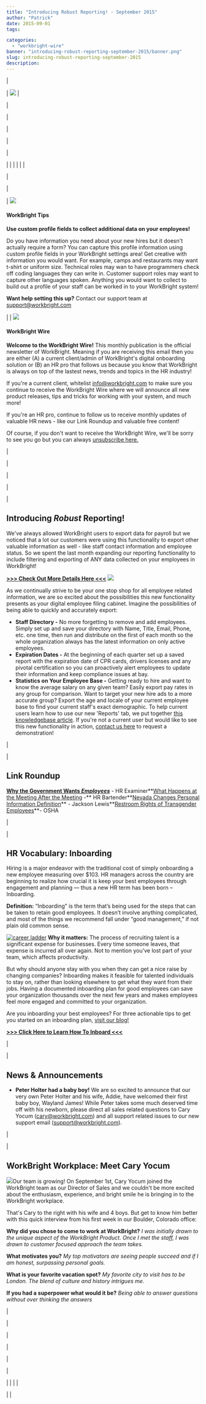 ```yaml
---
title: "Introducing Robust Reporting! - September 2015"
author: "Patrick"
date: 2015-09-01
tags:

categories:
  - "workbright-wire"
banner: "introducing-robust-reporting-september-2015/banner.png"
slug: introducing-robust-reporting-september-2015
description: 
---
```

| <!-- // Begin Template Header \ -->

| <!-- // Begin Module: Standard Header Image \ --> ![](/images/blog/introducing-robust-reporting-september-2015/Newsletter_Header.png) <!-- // End Module: Standard Header Image \ --> |

<!-- // End Template Header \ --> |
| <!-- // Begin Template Body \ -->

|<!-- // Begin Sidebar \ --> 

| <!-- // Begin Module: Social Block with Icons \ -->

| 

| |
| |
| | 
<!-- // End Module: Social Block with Icons \ -->
 |

 |

<!-- // Begin Module: Top Image with Content \ -->

| ![](/images/blog/introducing-robust-reporting-september-2015/did_you_know.png)

#### WorkBright Tips
**Use custom profile fields to collect additional data on your employees!**   
  
Do you have information you need about your new hires but it doesn't actually require a form? You can capture this profile information using custom profile fields in your WorkBright settings area! Get creative with information you would want. For example, camps and restaurants may want t-shirt or uniform size. Technical roles may wan to have programmers check off coding languages they can write in. Customer support roles may want to capture other languages spoken. Anything you would want to collect to build out a profile of your staff can be worked in to your WorkBright system!  
  
**Want help setting this up?** Contact our support team at [support@workbright.com](mailto:support@workbright.com)  
  

 |
| ![](/images/blog/introducing-robust-reporting-september-2015/newslettter_icon.png)

#### WorkBright Wire
**Welcome to the WorkBright Wire!** This monthly publication is the official newsletter of WorkBright. Meaning if you are receiving this email then you are either (A) a current client/admin of WorkBright's digital onboarding solution or (B) an HR pro that follows us because you know that WorkBright is always on top of the lastest news, trends and topics in the HR industry!  
  
If you're a current client, whitelist info@workbright.com to make sure you continue to receive the WorkBright Wire where we will announce all new product releases, tips and tricks for working with your system, and much more!  
  
If you're an HR pro, continue to follow us to receive monthly updates of valuable HR news - like our Link Roundup and valuable free content!  
  
Of course, if you don't want to receive the WorkBright Wire, we'll be sorry to see you go but you can always [unsubscribe here.](%%unsubscribe%%)   
  

 |

<!-- // End Module: Top Image with Content \ --> |

 |<!-- // End Sidebar \ --> 

| <!-- // Begin Module: Standard Content \ -->

| 

## Introducing _Robust_ Reporting!

We've always allowed WorkBright users to export data for payroll but we noticed that a lot our customers were using this functionality to export other valuable information as well - like staff contact information and employee status. So we spent the last month expanding our reporting functionality to include filtering and exporting of ANY data collected on your employees in WorkBright!

[**\>\>\> Check Out More Details Here \<\<\<**](https://workbright.desk.com/customer/portal/articles/2093234-creating-a-report)
 ![](/images/blog/introducing-robust-reporting-september-2015/new_report.png)  
  

As we continually strive to be your one stop shop for all employee related information, we are so excited about the possibilities this new functionality presents as your digital employee filing cabinet. Imagine the possibilities of being able to quickly and accurately export:
- **Staff Directory -** No more forgetting to remove and add employees. Simply set up and save your directory with Name, Title, Email, Phone, etc. one time, then run and distribute on the first of each month so the whole organization always has the latest information on only active employees. 
- **Expiration Dates -** At the beginning of each quarter set up a saved report with the expiration date of CPR cards, drivers licenses and any pivotal certification so you can proactively alert employees to update their information and keep compliance issues at bay. 
- **Statistics on Your Employee Base -** Getting ready to hire and want to know the average salary on any given team? Easily export pay rates in any group for comparison. Want to target your new hire ads to a more accurate group? Export the age and locale of your current employee base to find your current staff's exact demographic. 
To help current users learn how to use our new 'Reports' tab, we put together [this knowledgebase article](https://workbright.desk.com/customer/portal/articles/2093234-creating-a-report). If you're not a current user but would like to see this new functionality in action, [contact us here](https://workbright.com/request-a-demo/) to request a demonstration!   
  

 |

| 

## Link Roundup 

**[Why the Government Wants _Employees_](http://www.hrexaminer.com/why-the-government-wants-companies-to-have-employees/)** - HR Examiner**[What Happens at the Meeting After the Meeting](https://www.hrbartender.com/2015/leadership-and-management/what-happens-at-the-meeting-after-the-meeting/?utm_source=feedburner&utm_medium=feed&utm_campaign=Feed%3A+HrBartender+%28hr+bartender%29) -** HR Bartender**[Nevada Changes Personal Information Definition](http://www.workplaceprivacyreport.com/2015/07/articles/written-information-security-program/nevada-updated-its-definition-of-personal-information-have-you/)** - Jackson Lewis**[Restroom Rights of Transgender Employees](https://www.osha.gov/Publications/OSHA3795.pdf)**- OSHA

 |

| 

## HR Vocabulary: Inboarding

  
  
Hiring is a major endeavor with the traditional cost of simply onboarding a new employee measuring over $103. HR managers across the country are beginning to realize how crucial it is keep your best employees through engagement and planning — thus a new HR term has been born – Inboarding.  
  
**Definition:** “Inboarding” is the term that’s being used for the steps that can be taken to retain good employees. It doesn’t involve anything complicated, and most of the things we recommend fall under “good management,” if not plain old common sense.  
  
[![career ladder](/images/blog/introducing-robust-reporting-september-2015/career-ladder.jpg)](/images/blog/introducing-robust-reporting-september-2015/career-ladder.jpg) **Why it matters:** The process of recruiting talent is a significant expense for businesses. Every time someone leaves, that expense is incurred all over again. Not to mention you’ve lost part of your team, which affects productivity.  
  
But why should anyone stay with you when they can get a nice raise by changing companies? Inboarding makes it feasible for talented individuals to stay on, rather than looking elsewhere to get what they want from their jobs. Having a documented inboarding plan for good employees can save your organization thousands over the next few years and makes employees feel more engaged and committed to your organization.  
  
Are you inboarding your best employees? For three actionable tips to get you started on an inboarding plan, [visit our blog!](https://workbright.com/hr-vocabulary-inboarding/)

[**\>\>\> Click Here to Learn How To Inboard \<\<\<**](https://workbright.com/hr-vocabulary-inboarding/)

  
  

 |

| 

## News & Announcements

- **Peter Holter had a baby boy!** We are so excited to announce that our very own Peter Holter and his wife, Addie, have welcomed their first baby boy, Wayland James! While Peter takes some much deserved time off with his newborn, please direct all sales related questions to Cary Yocum ([cary@workbright.com](mailto:cary@workbright.com)) and all support related issues to our new support email ([support@workbright.com](mailto:support@workbright.com)). 

 |

| 

## WorkBright Workplace: Meet Cary Yocum

 ![](/images/blog/introducing-robust-reporting-september-2015/AAEAAQAAAAAAAAKmAAAAJDM3OTI4NGJiLTU4NTktNGUzZS1iNzRiLTYxMjJmZDkwMmM5Mw.jpg)Our team is growing! On September 1st, Cary Yocum joined the WorkBright team as our Director of Sales and we couldn't be more excited about the enthusiasm, experience, and bright smile he is bringing in to the WorkBright workplace. 

That's Cary to the right with his wife and 4 boys. But get to know him better with this quick interview from his first week in our Boulder, Colorado office:  
  
**Why did you chose to come to work at WorkBright?** _I was initially drawn to the unique aspect of the WorkBright Product. Once I met the staff, I was drawn to customer focused approach the team takes._   
  
**What motivates you?** _My top motivators are seeing people succeed and if I am honest, surpassing personal goals._   
  
**What is your favorite vacation spot?** _My favorite city to visit has to be London. The blend of culture and history intrigues me._   
  
**If you had a superpower what would it be?** _Being able to answer questions without over thinking the answers_  
  

 |

<!-- // End Module: Standard Content \ --> |

 |

<!-- // End Template Body \ --> |
| <!-- // Begin Template Footer \ -->

| <!-- // Begin Module: Standard Footer \ -->

| |
| |

<!-- // End Module: Standard Footer \ --> |

<!-- // End Template Footer \ --> |
